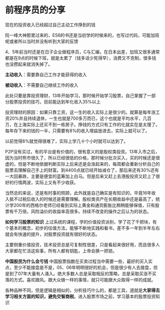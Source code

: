 # 前程序员的分享

现在的投资收入已经超过自己主动工作挣到的钱

阮一峰大神那里过来的，ES6的书还是当初学的时候来的，也写过代码，可能加班呢或者所以当时并没有听到大家的反馈


4、5年前当时还是在日子企业做程序员，C与汇编，在日本出差，加班又很多通常都是在9点的时候下班，就是太累了（钱多话少死得早），消费又不克制，很多钱也没攒起来就消失掉了。


**主动收入**：需要靠自己工作才能获得的收入

**被动收入**：不需要自己继续工作的收入

此处只要是靠投资理财，13年开始学习，那时候开始学习股票，自己掌握了一部分股票投资的技巧，目前能达到年化收入35%以上

投资理财的原因：如果只靠工资，这一生的收入实际上是很少的。就算是每年涨工资20%并且持续退休，一生也就是700多万而已，这个也就是平均水平，几百万，在上海实际上还买不到一栋房子。挣钱的方式只有工作的化就实在是太慢了。每年存下来的钱的一半，只需要有8%的收入增益放进去，实际上就可以了。

以前觉得8%就觉得很难了，实际上学几十个小时就可以达到了。

P2P没有买过，有的平台是有价值的，很有意义的是股权类投资。13年入市之后，因为当时熊市很久了，所以已经很低的价格，那时候分批次买入，买的时候还是很虚的，但是不断地依据判断实际上后来还是会涨起来的，每周都会重新分析自己的股票去理解自己手上的财富。到4400点就已经开始减仓了，那后来还有30%还有一大回暴跌，主要是便宜的蓝筹加上白马。但是后来又赶上去港股投资又赶上了很好的行情两波，实际上又有不少收获。

当然总的来说，还是有时事的照顾，此外就是自己确实是有知识的，毕竟16年收入抵不过税后收入的时候还是需要理解。股权类资产在长期收益中还是最高了，统计学200年的西格尔老师已经看到实际上黄金和通货膨胀比稍稍能够保值，只有股票有千万倍，风险溢价的收益率高很多。持续不改变的操作之后认为的状态。


**如何学习股票的知识**
上过系统的课程，学的价值投资派别，学了花了千把块，有个基本的概念，初步的估值方法，能够不断地实践和看书，差不多一年到半年左右就会有快速的提升，对股票投资就有很好的状态。

主要侧重价值投资，技术投资总是可复制性很差，只是看起来很好用，而且很多人大家都在忙活这些事，所有人都有钥匙，上帝会换一把锁。

**中国股民为什么会亏钱**
中国股票指数在买卖过程当中需要一些，最好的买入实点，至少不能接盘是不是，05、06年明明很好的机会，但是很少有人去接盘，但是到了07年大量有人涌入。绝大多数人总是采取相反的策略，总是采取买涨不买落的方式。喜欢跟风。跟大众做一样的事情，就只可能跟大众取得一样的成就。


各种品种不同，但是逻辑是相似的，分析技巧什么的，都是工具，道就是**大家得去学习相关方面的知识，避免交智商税**。进入股票市场之前，学习基本的股票投资知识


